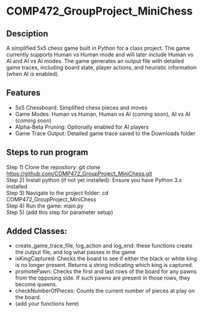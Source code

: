 # COMP472_GroupProject_MiniChess
## Desciption
A simplified 5x5 chess game built in Python for a class project. The game currently supports Human vs Human mode and will later include Human vs AI and AI vs AI modes. The game generates an output file with detailed game traces, including board state, player actions, and heuristic information (when AI is enabled).  

## Features
- 5x5 Chessboard: Simplified chess pieces and moves  
- Game Modes: Human vs Human, Human vs AI (coming soon), AI vs AI (coming soon)  
- Alpha-Beta Pruning: Optionally enabled for AI players  
- Game Trace Output: Detailed game trace saved to the Downloads folder  

## Steps to run program
Step 1) Clone the repository: git clone https://github.com/COMP472_GroupProject_MiniChess.git  
Step 2) Install python (if not yet installed): Ensure you have Python 3.x installed  
Step 3) Navigate to the project folder: cd COMP472_GroupProject_MiniChess  
Step 4) Run the game: main.py  
Step 5) (add this step for parameter setup)  

## Added Classes:
- create_game_trace_file, log_action and log_end: these functions create the output file, and log what passes in the game
- isKingCaptured: Checks the board to see if either the black or white king is no longer present. Returns a string indicating which king is captured.
- promotePawn: Checks the first and last rows of the board for any pawns from the opposing side. If such pawns are present in those rows, they become queens.
- checkNumberOfPieces: Counts the current number of pieces at play on the board.
- (add your functions here)
